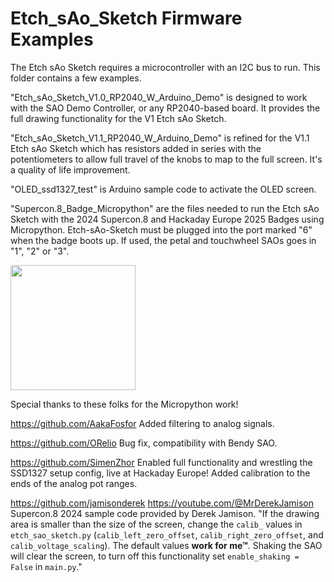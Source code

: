 # Etch_sAo_Sketch Firmware Examples

The Etch sAo Sketch requires a microcontroller with an I2C bus to run. This folder contains a few examples.

"Etch_sAo_Sketch_V1.0_RP2040_W_Arduino_Demo" is designed to work with the SAO Demo Controller, or any RP2040-based board. It provides the full drawing functionality for the V1 Etch sAo Sketch.

"Etch_sAo_Sketch_V1.1_RP2040_W_Arduino_Demo" is refined for the V1.1 Etch sAo Sketch which has resistors added in series with the potentiometers to allow full travel of the knobs to map to the full screen. It's a quality of life improvement.

"OLED_ssd1327_test" is Arduino sample code to activate the OLED screen.

"Supercon.8_Badge_Micropython" are the files needed to run the Etch sAo Sketch with the 2024 Supercon.8 and Hackaday Europe 2025 Badges using Micropython. Etch-sAo-Sketch must be plugged into the port marked "6" when the badge boots up. If used, the petal and touchwheel SAOs goes in "1", "2" or "3".

<img src="https://github.com/ageppert/SAO_Etch_sAo_Sketch/tree/main/Images/Simen says HELP.jpeg" height="200">

Special thanks to these folks for the Micropython work!

https://github.com/AakaFosfor
Added filtering to analog signals.

https://github.com/ORelio
Bug fix, compatibility with Bendy SAO.

https://github.com/SimenZhor
Enabled full functionality and wrestling the SSD1327 setup config, live at Hackaday Europe!
Added calibration to the ends of the analog pot ranges.

https://github.com/jamisonderek
https://youtube.com/@MrDerekJamison
Supercon.8 2024 sample code provided by Derek Jamison.
"If the drawing area is smaller than the size of the screen, change the `calib_` values in `etch_sao_sketch.py` (`calib_left_zero_offset`, `calib_right_zero_offset`, and `calib_voltage_scaling`). The default values **work for me™**. Shaking the SAO will clear the screen, to turn off this functionality set `enable_shaking = False` in `main.py`."
